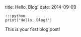 title: Hello, Blog!
date: 2014-09-09

    :::python
    print("Hello, Blog!")

This is your first blog post!
